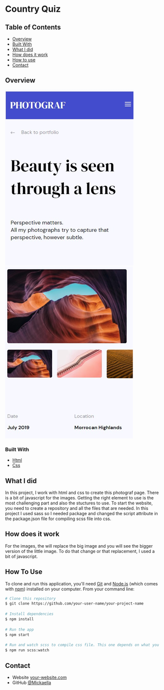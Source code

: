 # Country Quiz

## Table of Contents

-   [Overview](#overview)
-   [Built With](#built-with)
-   [What I did](#what-I-did)
-   [How does it work](#how-does-it-work)
-   [How to use](#how-to-use)
-   [Contact](#contact)

<!-- OVERVIEW -->

## Overview

![screenshot](./front-end-finals.jpg)
![screenshot](./front-end-finals-images.jpg)

### Built With

-   [Html](https://html.com/)
-   [Css](https://w3.org/Style/CSS/Overview.en.html)

## What I did

In this project, I work with html and css to create this photograf page. There is a bit of javascript for the images. Getting the right element to use is the most challenging part and also the stuctures to use. To start the website, you need to create a repository and all the files that are needed. In this project I used sass so I needed package and changed the script attribute in the package.json file for compiling scss file into css.

## How does it work

For the images, the will replace the big image and you will see the bigger version of the little image. To do that change or that replacement, I used a bit of javascript.

## How To Use

<!-- Example: -->

To clone and run this application, you'll need [Git](https://git-scm.com) and [Node.js](https://nodejs.org/en/download/) (which comes with [npm](http://npmjs.com)) installed on your computer. From your command line:

```bash
# Clone this repository
$ git clone https://github.com/your-user-name/your-project-name

# Install dependencies
$ npm install

# Run the app
$ npm start

# Run and watch scss to compile css file. This one depends on what you used in your script attribute in the package.json file.
$ npm run scss:watch
```

## Contact

-   Website [your-website.com](https://{your-web-site-link})
-   GitHub [@Mickaella](https://github.com/Mickaellah/front-end-finals)

